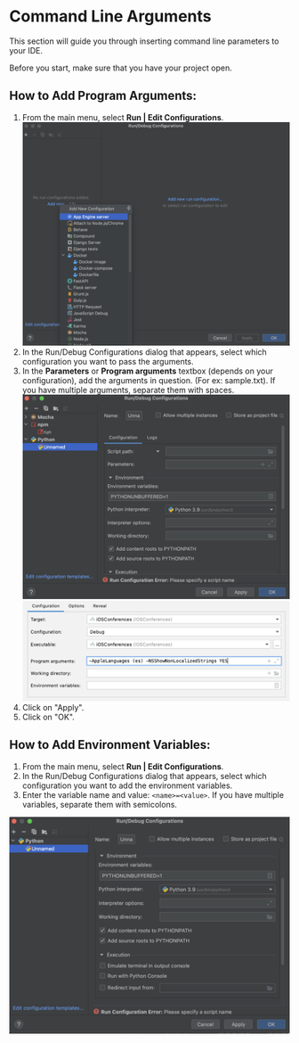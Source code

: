 # Command Line Arguments

This section will guide you through inserting command line parameters to your IDE.

Before you start, make sure that you have your project open.

## How to Add Program Arguments:
1. From the main menu, select **Run | Edit Configurations**.
![Edit Configurations](./images/command/configurations.png)
2. In the Run/Debug Configurations dialog that appears, select which configuration you want to pass the arguments.
3. In the **Parameters** or **Program arguments** textbox (depends on your configuration), add the arguments in question. (For ex: sample.txt).  If you have multiple arguments, separate them with spaces.
![Parameters](./images/command/parameters.png)
![Program Arguments](./images/command/program_args.png)
4. Click on "Apply".
5. Click on "OK".

## How to Add Environment Variables:
1. From the main menu, select **Run | Edit Configurations**.
2. In the Run/Debug Configurations dialog that appears, select which configuration you want to add the environment variables.
3. Enter the variable name and value: `<name>=<value>`. If you have multiple variables, separate them with semicolons.


![Environment Variables](./images/command/env_variables.png)